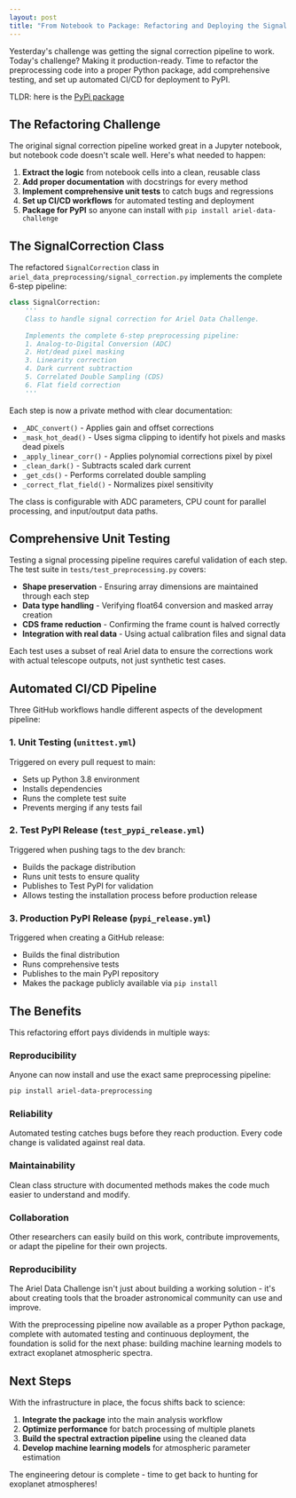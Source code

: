 ```yaml
---
layout: post
title: "From Notebook to Package: Refactoring and Deploying the Signal Correction Pipeline"
---
```


Yesterday's challenge was getting the signal correction pipeline to work. Today's challenge? Making it production-ready. Time to refactor the preprocessing code into a proper Python package, add comprehensive testing, and set up automated CI/CD for deployment to PyPI.

TLDR: here is the [PyPi package](https://pypi.org/project/ariel-data-preprocessing)

## The Refactoring Challenge

The original signal correction pipeline worked great in a Jupyter notebook, but notebook code doesn't scale well. Here's what needed to happen:

1. **Extract the logic** from notebook cells into a clean, reusable class
2. **Add proper documentation** with docstrings for every method
3. **Implement comprehensive unit tests** to catch bugs and regressions
4. **Set up CI/CD workflows** for automated testing and deployment
5. **Package for PyPI** so anyone can install with `pip install ariel-data-challenge`

## The SignalCorrection Class

The refactored `SignalCorrection` class in `ariel_data_preprocessing/signal_correction.py` implements the complete 6-step pipeline:

```python
class SignalCorrection:
    '''
    Class to handle signal correction for Ariel Data Challenge.
    
    Implements the complete 6-step preprocessing pipeline:
    1. Analog-to-Digital Conversion (ADC)
    2. Hot/dead pixel masking
    3. Linearity correction
    4. Dark current subtraction
    5. Correlated Double Sampling (CDS)
    6. Flat field correction
    '''
```

Each step is now a private method with clear documentation:
- `_ADC_convert()` - Applies gain and offset corrections
- `_mask_hot_dead()` - Uses sigma clipping to identify hot pixels and masks dead pixels
- `_apply_linear_corr()` - Applies polynomial corrections pixel by pixel
- `_clean_dark()` - Subtracts scaled dark current
- `_get_cds()` - Performs correlated double sampling
- `_correct_flat_field()` - Normalizes pixel sensitivity

The class is configurable with ADC parameters, CPU count for parallel processing, and input/output data paths.

## Comprehensive Unit Testing

Testing a signal processing pipeline requires careful validation of each step. The test suite in `tests/test_preprocessing.py` covers:

- **Shape preservation** - Ensuring array dimensions are maintained through each step
- **Data type handling** - Verifying float64 conversion and masked array creation
- **CDS frame reduction** - Confirming the frame count is halved correctly
- **Integration with real data** - Using actual calibration files and signal data

Each test uses a subset of real Ariel data to ensure the corrections work with actual telescope outputs, not just synthetic test cases.

## Automated CI/CD Pipeline

Three GitHub workflows handle different aspects of the development pipeline:

### 1. Unit Testing (`unittest.yml`)
Triggered on every pull request to main:
- Sets up Python 3.8 environment
- Installs dependencies
- Runs the complete test suite
- Prevents merging if any tests fail

### 2. Test PyPI Release (`test_pypi_release.yml`)
Triggered when pushing tags to the dev branch:
- Builds the package distribution
- Runs unit tests to ensure quality
- Publishes to Test PyPI for validation
- Allows testing the installation process before production release

### 3. Production PyPI Release (`pypi_release.yml`)
Triggered when creating a GitHub release:
- Builds the final distribution
- Runs comprehensive tests
- Publishes to the main PyPI repository
- Makes the package publicly available via `pip install`

## The Benefits

This refactoring effort pays dividends in multiple ways:

### **Reproducibility**
Anyone can now install and use the exact same preprocessing pipeline:
```bash
pip install ariel-data-preprocessing
```

### **Reliability** 
Automated testing catches bugs before they reach production. Every code change is validated against real data.

### **Maintainability**
Clean class structure with documented methods makes the code much easier to understand and modify.

### **Collaboration**
Other researchers can easily build on this work, contribute improvements, or adapt the pipeline for their own projects.

### **Reproducibility**
The Ariel Data Challenge isn't just about building a working solution - it's about creating tools that the broader astronomical community can use and improve.

With the preprocessing pipeline now available as a proper Python package, complete with automated testing and continuous deployment, the foundation is solid for the next phase: building machine learning models to extract exoplanet atmospheric spectra.

## Next Steps

With the infrastructure in place, the focus shifts back to science:

1. **Integrate the package** into the main analysis workflow
2. **Optimize performance** for batch processing of multiple planets
3. **Build the spectral extraction pipeline** using the cleaned data
4. **Develop machine learning models** for atmospheric parameter estimation

The engineering detour is complete - time to get back to hunting for exoplanet atmospheres!

